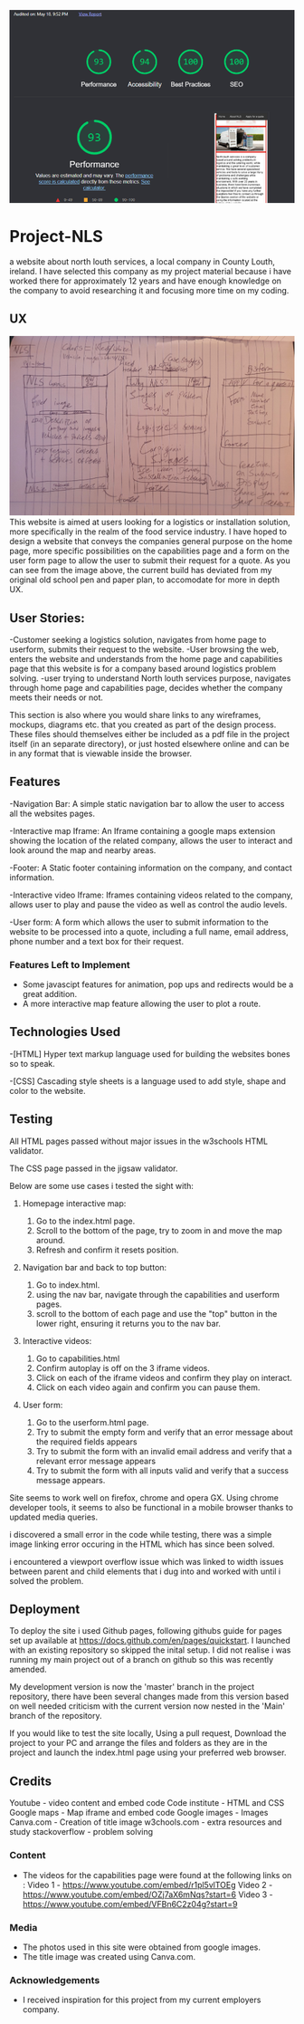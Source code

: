 ![NLS lighthouse test](docs/media/lighthouse.PNG)
# Project-NLS
a website about north louth services, a local company in County Louth, ireland. 
I have selected this company as my project material because i have worked there for approximately 12 years and have enough knowledge on the company to avoid researching it and focusing more time on my coding. 

## UX
 ![Wireframe mockup](docs/media/nls-wf.jpg)
This website is aimed at users looking for a logistics or installation solution, more specifically in the realm of the food service industry. I have hoped to design a website that conveys the companies general purpose on the home page, more specific possibilities on the capabilities page and a form on the user form page to allow the user to submit their request for a quote. As you can see from the image above, the current build has deviated from my original old school pen and paper plan, to accomodate for more in depth UX.


## User Stories: 
-Customer seeking a logistics solution, navigates from home page to userform, submits their request to the website.
-User browsing the web, enters the website and understands from the home page and capabilities page that this website is for a company based around logistics problem solving.
-user trying to understand North louth services purpose, navigates through home page and capabilities page, decides whether the company meets their needs or not. 

This section is also where you would share links to any wireframes, mockups, diagrams etc. that you created as part of the design process. These files should themselves either be included as a pdf file in the project itself (in an separate directory), or just hosted elsewhere online and can be in any format that is viewable inside the browser.

## Features

-Navigation Bar: A simple static navigation bar to allow the user to access all the websites pages. 

-Interactive map Iframe: An Iframe containing a google maps extension showing the location of the related company, allows the user to interact and look around the map and nearby areas. 

-Footer: A Static footer containing information on the company, and contact information. 

-Interactive video Iframe: Iframes containing videos related to the company, allows user to play and pause the video as well as control the audio levels. 

-User form: A form which allows the user to submit information to the website to be processed into a quote, including a full name, email address, phone number and a text box for their request. 
 

### Features Left to Implement
- Some javascipt features for animation, pop ups and redirects would be a great addition. 
- A more interactive map feature allowing the user to plot a route. 

## Technologies Used

-[HTML]
Hyper text markup language used for building the websites bones so to speak. 

-[CSS]
Cascading style sheets is a language used to add style, shape and color to the website. 

## Testing
All HTML pages passed without major issues in the w3schools HTML validator. 

The CSS page passed in the jigsaw validator. 


Below are some use cases i tested the sight with: 

1. Homepage interactive map:
    1. Go to the index.html page. 
    2. Scroll to the bottom of the page, try to zoom in and move the map around. 
    3. Refresh and confirm it resets position. 

2. Navigation bar and back to top button: 
    1. Go to index.html.
    2. using the nav bar, navigate through the capabilities and userform pages. 
    3. scroll to the bottom of each page and use the "top" button in the lower right, ensuring it returns you to the nav bar.

3. Interactive videos:
    1. Go to capabilities.html
    2. Confirm autoplay is off on the 3 iframe videos. 
    3. Click on each of the iframe videos and confirm they play on interact. 
    4. Click on each video again and confirm you can pause them. 

1. User form:
    1. Go to the userform.html page. 
    2. Try to submit the empty form and verify that an error message about the required fields appears
    3. Try to submit the form with an invalid email address and verify that a relevant error message appears
    4. Try to submit the form with all inputs valid and verify that a success message appears.

Site seems to work well on firefox, chrome and opera GX. Using chrome developer tools, it seems to also be functional in a mobile browser thanks to updated media queries. 

i discovered a small error in the code while testing, there was a simple image linking error occuring in the HTML which has since been solved. 

i encountered a viewport overflow issue which was linked to width issues between parent and child elements that i dug into and worked with until i solved the problem. 

## Deployment

To deploy the site i used Github pages, following githubs guide for pages set up available at https://docs.github.com/en/pages/quickstart. I launched with an existing repository so skipped the inital setup. I did not realise i was running my main project out of a branch on github so this was recently amended. 

My development version is now the 'master' branch in the project repository, there have been several changes made from this version based on well needed criticism with the current version now nested in the 'Main' branch of the repository. 

If you would like to test the site locally, Using a pull request, Download the project to your PC and arrange the files and folders as they are in the project and launch the index.html page using your preferred web browser.


## Credits
Youtube - video content and embed code
Code institute - HTML and CSS 
Google maps - Map iframe and embed code
Google images - Images
Canva.com - Creation of title image
w3chools.com - extra resources and study
stackoverflow - problem solving
### Content
- The videos for the capabilities page were found at the following links on : 
Video 1 - https://www.youtube.com/embed/r1pl5vlTOEg
Video 2 - https://www.youtube.com/embed/OZj7aX6mNqs?start=6
Video 3 - https://www.youtube.com/embed/VFBn6C2z04g?start=9

### Media
- The photos used in this site were obtained from google images.
- The title image was created using Canva.com.

### Acknowledgements

- I received inspiration for this project from my current employers company. 